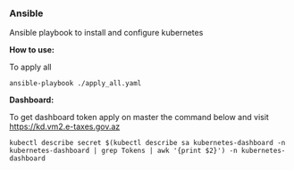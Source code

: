 ### Ansible
Ansible playbook to install and configure kubernetes

**How to use:**

To apply all
```
ansible-playbook ./apply_all.yaml
```
**Dashboard:**

To get dashboard token apply on master the command below and visit https://kd.vm2.e-taxes.gov.az
```
kubectl describe secret $(kubectl describe sa kubernetes-dashboard -n kubernetes-dashboard | grep Tokens | awk '{print $2}') -n kubernetes-dashboard
```